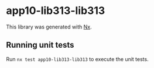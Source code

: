 # app10-lib313-lib313

This library was generated with [Nx](https://nx.dev).

## Running unit tests

Run `nx test app10-lib313-lib313` to execute the unit tests.
